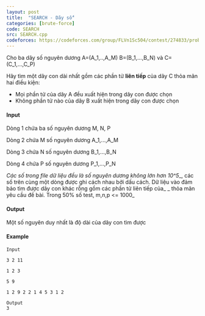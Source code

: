 ```yaml
---
layout: post
title:  "SEARCH - Dãy số"
categories: [brute-force]
code: SEARCH
src: SEARCH.cpp
codeforces: https://codeforces.com/group/FLVn1Sc504/contest/274833/problem/F
---
```




  


Cho ba dãy số nguyên dương A=(A\_1,..,A\_M) B=(B\_1,...,B\_N) và C=(C\_1,...,C\_P)

Hãy tìm một dãy con dài nhất gồm các phần tử **liên tiếp** của dãy C thỏa mãn hai điều kiện:

*   Mọi phần tử của dãy A đều xuất hiện trong dãy con được chọn
*   Không phần tử nào của dãy B xuất hiện trong dãy con được chọn

#### Input

Dòng 1 chứa ba số nguyên dương M, N, P

Dòng 2 chứa M số nguyên dương A\_1,...,A\_M

Dòng 3 chứa N số nguyên dương B\_1,...,B\_N

Dòng 4 chứa P số nguyên dương P\_1,...,P\_N

_Các số trong file dữ liệu đều là số nguyên dương không lớn hơn 10^5__, các số trên cùng một dòng được ghi cách nhau bởi dấu cách. Dữ liệu vào đảm bảo tìm được dãy con khác rỗng gồm các phần tử liên tiếp của_ _ thỏa mãn yêu cầu đề bài. Trong 50% số test, m,n,p <= 1000_

#### Output

Một số nguyên duy nhất là độ dài của dãy con tìm được

#### Example

```
Input

3 2 11

1 2 3

5 9

1 2 9 2 2 1 4 5 3 1 2 

Output
3

```

<!--more-->

